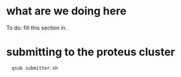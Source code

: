 # what are we doing here

To do: fill this section in. 

# submitting to the proteus cluster

```bash 
  qsub submitter.sh
```

